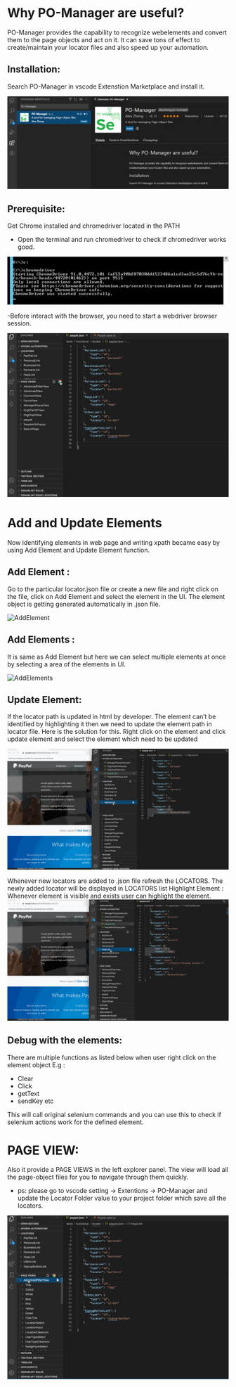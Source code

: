 
# Why PO-Manager are useful?
PO-Manager provides the capability to recognize webelements and convert them to the page objects and act on it.
It can save tons of effect to create/maintain your locator files and also speed up your automation.

## Installation: 
Search PO-Manager in vscode Extenstion Marketplace and install it.

![VsCode-Extension](https://github.com/zzhengjian/PO-Manager/blob/main/docs/VsCode-Extension.png)

## Prerequisite: 
Get Chrome installed and chromedriver located in the PATH
- Open the terminal and run chromedriver to check if chromedriver works good.

![chromedriver](https://github.com/zzhengjian/PO-Manager/blob/main/docs/chromedriver.png)

-Before interact with the browser, you need to start a webdriver browser session.

![StartBrowser](https://github.com/zzhengjian/PO-Manager/blob/main/docs/StartBrowser.gif)

# Add and Update Elements
Now identifying elements in web page and writing xpath became easy by using Add Element and Update Element function.

## Add Element : 
Go to the particular locator.json file or create a new file and right click on the file, click on Add Element and select the element in the UI. The element object is getting generated automatically in .json file.

![AddElement](https://github.com/zzhengjian/PO-Manager/blob/main/docs/AddElement.gif)

## Add Elements : 
It is same as Add Element but here we can select multiple elements at once by selecting a area of the elements in UI. 

![AddElements](https://github.com/zzhengjian/PO-Manager/blob/main/docs/AddElements.gif)

## Update Element:
If the locator path is updated in html by developer. The element can’t be identified by highlighting it then we need to update the element path in locator file. Here is the solution for this.
Right click on the element and click update element and select the element which need to be updated

![UpdateLocator](https://github.com/zzhengjian/PO-Manager/blob/main/docs/UpdateLocator.gif)


Whenever new locators are added to .json file refresh the LOCATORS. The newly added locator will be displayed in LOCATORS list
Highlight Element : Whenever element is visible and exists user can highlight the element.
![Highlights](https://github.com/zzhengjian/PO-Manager/blob/main/docs/HighlightElement.gif)


## Debug with the elements:
There are multiple functions as listed below when user right click on the element object
 E.g : 
  *	Clear
  *	Click
  * getText
  * sendKey etc

This will call original selenium commands and you can use this to check if selenium actions work for the defined element.

# PAGE VIEW:
   Also it provide a PAGE VIEWS in the left explorer panel. The view will load all the page-object files for you to navigate through them quickly.
  * ps: please go to vscode setting -> Extentions -> PO-Manager and update the Locator Folder value to your project folder which save all the locators.

![PageViews](https://github.com/zzhengjian/PO-Manager/blob/main/docs/PageViews.gif)
   



